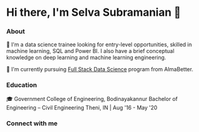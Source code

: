 # Hi there, I'm Selva Subramanian 👋

### **About**
🔭 I'm a data science trainee looking for entry-level opportunities, skilled in machine learning, SQL and Power BI. I also have a brief conceptual knowledge on deep learning and machine learning engineering.

🌱 I'm currently pursuing [Full Stack Data Science](https://www.almabetter.com/courses/data-science-pro-program) program from AlmaBetter. 

### **Education**
🎓 Government College of Engineering, Bodinayakannur
Bachelor of Engineering – Civil Engineering	Theni, IN | Aug '16 - May '20
 
### **Connect with me**
[linkedin]: https://www.linkedin.com/in/selva-subramanian-957361191/
